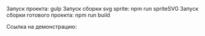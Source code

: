 Запуск проекта: gulp
Запуск сборки svg sprite: npm run spriteSVG
Запуск сборки готового проекта: npm run build

Ссылка на демонстрацию:
